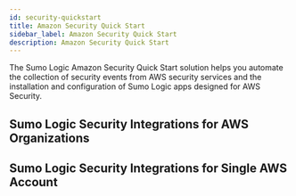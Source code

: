 ```yaml
---
id: security-quickstart
title: Amazon Security Quick Start
sidebar_label: Amazon Security Quick Start
description: Amazon Security Quick Start
---
```


The Sumo Logic Amazon Security Quick Start solution helps you automate the collection of security events from AWS security services and the installation and configuration of Sumo Logic apps designed for AWS Security.

## Sumo Logic Security Integrations for AWS Organizations


## Sumo Logic Security Integrations for Single AWS Account
